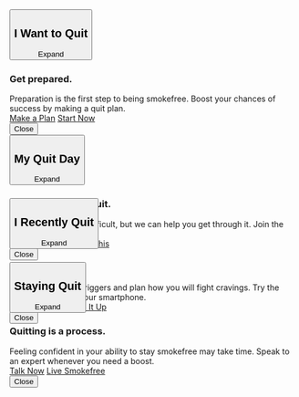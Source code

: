 <div class="sf-homepage-4boxes">
      <div class="view-content">
          <div class="waypoint">
              <div class="sf_homepage_4boxes__wrapper hp-button open">
                      <button class="btn btn-primary open" id="btn__I-Want-to-Quit" type="button" data-toggle="collapse" data-target="#expanded_btn__I-Want-to-Quit" aria-expanded="true" aria-controls="expanded_btn__I-Want-to-Quit">    
                      <div class="text-wrapper">          
                          <h2>
                              <div class="field-content">
                                  I Want to Quit
                              </div>
                          </h2>        
                      </div>
                       <!-- /.text-wrapper -->       
                      <div class="expand-box">
                          <span class="sr-only">Expand</span>
                      </div>
                          </button>
                  <div class="collapse in" style="" id="expanded_btn__I-Want-to-Quit" aria-expanded="true">
                      <div class="content-wrapper">
                          <div class="text-wrapper">
                              <div class="field-content">
                                  <h3>Get prepared.</h3>
                              </div>
                              <div class="description">
                                  <div>
                                      Preparation is the first step to being smokefree. Boost your chances of success by making a quit plan.
                                  </div>
                              </div>
                          </div>
                          <!-- /.text-wrapper -->
                          <div class="buttons">
                              <a class="btn-new btn-default-new btn-fullwidth" href="/build-your-quit-plan">Make a Plan</a> <a class="btn-new btn-default-new btn-fullwidth" href="/quit-smoking/pick-your-path/i-want-to-quit">Start Now</a>
                          </div>
                      </div>
                      <!-- /.content-wrapper -->
                          <button class="collapse-box"><span class="sr-only">Close</span></button>
                  </div>
              </div>
              <!-- /.sf_homepage_4boxes__wrapper -->
          </div>
          <div class="waypoint">
              <div class="sf_homepage_4boxes__wrapper hp-button">
                      <button class="btn btn-primary collapsed" id="btn__My-Quit-Day" type="button" data-toggle="collapse" data-target="#expanded_btn__My-Quit-Day" aria-expanded="false" aria-controls="expanded_btn__My-Quit-Day">      
                      <div class="text-wrapper">            
                          <h2>
                              <div class="field-content">
                                  My Quit Day
                              </div>
                          </h2>         
                      </div>
                       <!-- /.text-wrapper -->     
                      <div class="expand-box">
                          <span class="sr-only">Expand</span>
                      </div>
                          </button>
                  <div class="collapse" style="height: 0px;" id="expanded_btn__My-Quit-Day" aria-expanded="false">
                      <div class="content-wrapper">
                          <div class="text-wrapper">
                              <div class="field-content">
                                  <h3>It's a great day to quit.</h3>
                              </div>
                              <div class="description">
                                  <div>
                                      The first day can be difficult, but we can help you get through it. Join the SmokfreeTXT program.
                                  </div>
                              </div>
                          </div>
                          <!-- /.text-wrapper -->
                          <div class="buttons">
                              <a class="btn-new btn-default-new btn-fullwidth" href="tools-tips/text-programs/quit-for-good/smokefreetxt">Sign-up Now</a> <a class="btn-new btn-default-new btn-fullwidth" href="/quit-smoking/pick-your-path/my-quit-day">You Got This</a>
                          </div>
                      </div>
                      <!-- /.content-wrapper -->
                          <button class="collapse-box"><span class="sr-only">Close</span></button>
                  </div>
              </div>
              <!-- /.sf_homepage_4boxes__wrapper -->
          </div>
          <div class="waypoint">
              <div class="sf_homepage_4boxes__wrapper hp-button">
                      <button class="btn btn-primary collapsed" id="btn__Newly-Quit" type="button" data-toggle="collapse" data-target="#expanded_btn__Newly-Quit" aria-expanded="false" aria-controls="expanded_btn__Newly-Quit">        
                      <div class="text-wrapper">                
                          <h2>
                              <div class="field-content">
                                  I Recently Quit
                              </div>
                          </h2>         
                      </div>
                       <!-- /.text-wrapper -->   
                      <div class="expand-box">
                          <span class="sr-only">Expand</span>
                      </div>
                          </button>
                  <div class="collapse" style="height:0px;" id="expanded_btn__Newly-Quit" aria-expanded="false">
                      <div class="content-wrapper">
                          <div class="text-wrapper">
                              <div class="field-content">
                                  <h3>Stick with it.</h3>
                              </div>
                              <div class="description">
                                  <div>
                                      Watch out for your triggers and plan how you will fight cravings. Try the quitSTART app on your smartphone.
                                  </div>
                              </div>
                          </div>
                          <!-- /.text-wrapper -->
                          <div class="buttons">
                              <a class="btn-new btn-default-new btn-fullwidth" href="/tools-tips/apps/quitstart">Download App</a> <a class="btn-new btn-default-new btn-fullwidth" href="/quit-smoking/pick-your-path/i-recently-quit">Keep It Up</a>
                          </div>
                      </div>
                      <!-- /.content-wrapper -->
                          <button class="collapse-box"><span class="sr-only">Close</span></button>
                  </div>
              </div>
              <!-- /.sf_homepage_4boxes__wrapper -->
          </div>
          <div class="waypoint">
              <div class="sf_homepage_4boxes__wrapper hp-button">
                      <button class="btn btn-primary collapsed" id="btn__Staying-Quit" type="button" data-toggle="collapse" data-target="#expanded_btn__Staying-Quit" aria-expanded="false" aria-controls="expanded_btn__Staying-Quit">        
                      <div class="text-wrapper">           
                          <h2>
                              <div class="field-content">
                                  Staying Quit
                              </div>
                          </h2>           
                      </div>
                       <!-- /.text-wrapper -->        
                      <div class="expand-box">
                          <span class="sr-only">Expand</span>
                      </div>
                          </button>
                  <div class="collapse" style="height:0px;" id="expanded_btn__Staying-Quit" aria-expanded="false">
                      <div class="content-wrapper">
                          <div class="text-wrapper">
                              <div class="field-content">
                                  <h3>Quitting is a process.</h3>
                              </div>
                              <div class="description">
                                  <div>
                                      Feeling confident in your ability to stay smokefree may take time. Speak to an expert whenever you need a boost.
                                  </div>
                              </div>
                          </div>
                          <!-- /.text-wrapper -->
                          <div class="buttons">
                              <a class="btn-new btn-default-new btn-fullwidth" href="/tools-tips/get-extra-help/speak-to-an-expert">Talk Now</a> <a class="btn-new btn-default-new btn-fullwidth" href="/quit-smoking/pick-your-path/staying-quit">Live Smokefree</a>
                          </div>
                      </div>
                      <!-- /.content-wrapper -->
                          <button class="collapse-box"><span class="sr-only">Close</span></button>
                  </div>
              </div>
              <!-- /.sf_homepage_4boxes__wrapper -->
          </div>
      </div>
  </div>